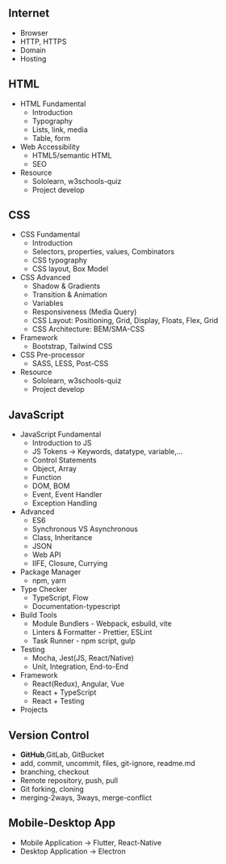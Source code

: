 ## Internet
- Browser
- HTTP, HTTPS
- Domain
- Hosting

## HTML
- HTML Fundamental
    - Introduction
    - Typography
    - Lists, link, media
    - Table, form
- Web Accessibility
    - HTML5/semantic HTML
    - SEO
- Resource
    - Sololearn, w3schools-quiz
    - Project develop

## CSS
- CSS Fundamental
    - Introduction
    - Selectors, properties, values, Combinators
    - CSS typography
    - CSS layout, Box Model
- CSS Advanced
    - Shadow & Gradients
    - Transition & Animation
    - Variables
    - Responsiveness (Media Query)
    - CSS Layout: Positioning, Grid, Display, Floats, Flex, Grid
    - CSS Architecture: BEM/SMA-CSS
- Framework
    - Bootstrap, Tailwind CSS
- CSS Pre-processor
    - SASS, LESS, Post-CSS
- Resource
    - Sololearn, w3schools-quiz
    - Project develop


## JavaScript
- JavaScript Fundamental
    - Introduction to JS
    - JS Tokens -> Keywords, datatype, variable,...
    - Control Statements
    - Object, Array
    - Function
    - DOM, BOM
    - Event, Event Handler
    - Exception Handling
- Advanced
    - ES6
    - Synchronous VS Asynchronous
    - Class, Inheritance
    - JSON
    - Web API
    - IIFE, Closure, Currying
- Package Manager
    - npm, yarn
- Type Checker
    - TypeScript, Flow
    - Documentation-typescript
- Build Tools
    - Module Bundlers - Webpack, esbuild, vite
    - Linters & Formatter - Prettier, ESLint
    - Task Runner - npm script, gulp
- Testing
    - Mocha, Jest(JS, React/Native)
    - Unit, Integration, End-to-End
- Framework
    - React(Redux), Angular, Vue
    - React + TypeScript
    - React + Testing
- Projects


## Version Control
- **GitHub**,GitLab, GitBucket
- add, commit, uncommit, files, git-ignore, readme.md
- branching, checkout
- Remote repository, push, pull
- Git forking, cloning
- merging-2ways, 3ways, merge-conflict


## Mobile-Desktop App
- Mobile Application -> Flutter, React-Native
- Desktop Application -> Electron